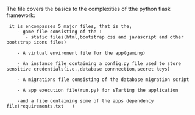 The file covers the basics to the complexities of tthe python flask framework:

     it is encompasses 5 major files, that is the;
        - game file consisting of the :
           - static files(html,bootstrap css and javascript and other bootstrap icons files)
    
        - A virtual environent file for the app(gaming)
    
        - An instance file containing a config.py file used to store sensitive credentials(i.e.,database connnection,secret keys)
    
        - A migrations file consisting of the database migration script
      
        - A app execution file(run.py) for sTarting the application
          
        -and a file containing some of the apps dependency file(requirements.txt   ) 
  

